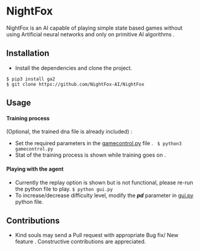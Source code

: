 # NightFox
NightFox is an AI capable of playing simple state based games without using Artificial neural networks and only on primitive AI algorithms . 

## Installation
* Install the dependencies and clone the project.
```
$ pip3 install ga2
$ git clone https://github.com/NightFox-AI/NightFox
```
## Usage
 #### Training process 
 (Optional, the trained dna file is already included) :
* Set the required parameters in the [gamecontrol.py](https://github.com/NightFox-AI/NightFox/blob/master/gamecontrol.py) file .
		``` $ python3 gamecontrol.py```
*  Stat of the training process is shown while training goes on .

#### Playing with the agent
* Currently the replay option is shown but is not functional, please 
re-run the python file to play.
	``` $ python gui.py ```
* To increase/decrease difficulty level, modify the **_pd_** parameter in  [gui.py](https://github.com/NightFox-AI/NightFox/blob/master/gui.py) python file.

## Contributions
* Kind souls may send a Pull request with appropriate Bug fix/ New feature . Constructive contributions are appreciated.
